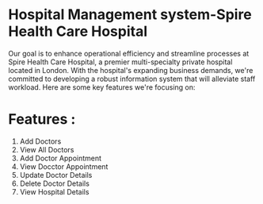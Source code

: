 # Hospital Management system-Spire Health Care Hospital
Our goal is to enhance operational efficiency and streamline processes at Spire Health Care Hospital, a premier multi-specialty private hospital located in London. With the hospital's expanding business demands, we're committed to developing a robust information system that will alleviate staff workload. Here are some key features we're focusing on:
# Features :
1. Add Doctors
2. View All Doctors
3. Add Doctor Appointment
4. View Docctor Appointment
5. Update Doctor Details
6. Delete Doctor Details
7. View Hospital Details
